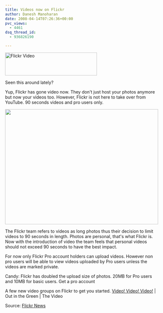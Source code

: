 ```yaml
---
title: Videos now on Flickr
author: Danesh Manoharan
date: 2008-04-14T07:26:36+00:00
pvc_views:
  - 4461
dsq_thread_id:
  - 936826190

---
```

[<img loading="lazy" class="alignnone size-medium wp-image-506" title="video_group_promo1" src="/wp-content/uploads/2008/04/video_group_promo1-300x75.png" alt="Flickr Video" width="300" height="75" srcset="/wp-content/uploads/2008/04/video_group_promo1-300x75.png 300w, /wp-content/uploads/2008/04/video_group_promo1.png 336w" sizes="(max-width: 300px) 100vw, 300px" />][1]

Seen this around lately?

Yup, Flickr has gone video now. They don't just host your photos anymore but now your videos too. However, Flickr is not here to take over from YouTube. 90 seconds videos and pro users only.

[<img loading="lazy" class="alignnone size-full wp-image-509" title="Flickr Videos" src="/wp-content/uploads/2008/04/2412204725_5ea04db1ef1.jpg" alt="" width="500" height="376" srcset="/wp-content/uploads/2008/04/2412204725_5ea04db1ef1.jpg 500w, /wp-content/uploads/2008/04/2412204725_5ea04db1ef1-300x225.jpg 300w" sizes="(max-width: 500px) 100vw, 500px" />][2]

The Flickr team refers to videos as long photos thus their decision to limit videos to 90 seconds in length. Photos are personal, that's what Flickr is. Now with the introduction of video the team feels that personal videos should not exceed 90 seconds to have the best impact.

For now only Flickr Pro account holders can upload videos. However non pro users will be able to view videos uploaded by Pro users unless the videos are marked private.

Candy: Flickr has doubled the upload size of photos. 20MB for Pro users and 10MB for basic users. Get a pro account

A few new video groups on Flickr to get you started. [Video! Video! Video!][3] | Out in the Green | The Video

Source: [Flickr News][4]

 [1]: /wp-content/uploads/2008/04/video_group_promo1.png
 [2]: /wp-content/uploads/2008/04/2412204725_5ea04db1ef1.jpg
 [3]: http://www.flickr.com/groups/video/
 [4]: http://blog.flickr.net/en/2008/04/09/video-on-flickr-2/